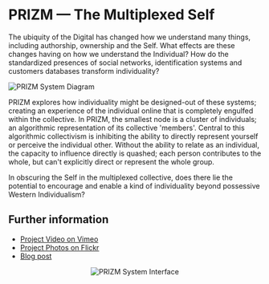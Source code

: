 PRIZM — The Multiplexed Self
============================

The ubiquity of the Digital has changed how we understand many things, including authorship, ownership and the Self. What effects are these changes having on how we understand the Individual? How do the standardized presences of social networks, identification systems and customers databases transform individuality?

![PRIZM System Diagram](http://farm9.staticflickr.com/8359/8276458915_88c42ef994_c.jpg)

PRIZM explores how individuality might be designed-out of these systems; creating an experience of the individual online that is completely engulfed within the collective. In PRIZM, the smallest node is a cluster of individuals; an algorithmic representation of its collective 'members'. Central to this algorithmic collectivism is inhibiting the ability to directly represent yourself or perceive the individual other. Without the ability to relate as an individual, the capacity to influence directly is quashed; each person contributes to the whole, but can't explicitly direct or represent the whole group.

In obscuring the Self in the multiplexed collective, does there lie the potential to encourage and enable a kind of individuality beyond possessive Western Individualism?

## Further information

- [Project Video on Vimeo](http://vimeo.com/johndryan/prizm)
- [Project Photos on Flickr](http://www.flickr.com/photos/johndryan/8277496460/)
- [Blog post](http://blog.johndryan.me/post/38054215831/prizm)

<p align="center"><img src="http://farm9.staticflickr.com/8202/8277496460_ce4d4b0f9c_z.jpg" alt="PRIZM System Interface" /></p>
